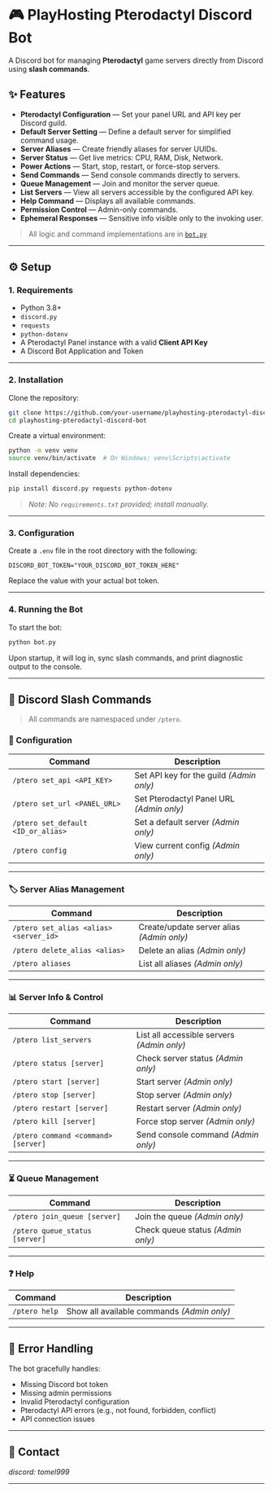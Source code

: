 # 🎮 PlayHosting Pterodactyl Discord Bot

A Discord bot for managing **Pterodactyl** game servers directly from Discord using **slash commands**.

## ✨ Features

- **Pterodactyl Configuration** — Set your panel URL and API key per Discord guild.
- **Default Server Setting** — Define a default server for simplified command usage.
- **Server Aliases** — Create friendly aliases for server UUIDs.
- **Server Status** — Get live metrics: CPU, RAM, Disk, Network.
- **Power Actions** — Start, stop, restart, or force-stop servers.
- **Send Commands** — Send console commands directly to servers.
- **Queue Management** — Join and monitor the server queue.
- **List Servers** — View all servers accessible by the configured API key.
- **Help Command** — Displays all available commands.
- **Permission Control** — Admin-only commands.
- **Ephemeral Responses** — Sensitive info visible only to the invoking user.

> All logic and command implementations are in [`bot.py`](bot.py)

---

## ⚙️ Setup

### 1. Requirements

- Python 3.8+
- `discord.py`
- `requests`
- `python-dotenv`
- A Pterodactyl Panel instance with a valid **Client API Key**
- A Discord Bot Application and Token

---

### 2. Installation

Clone the repository:

```bash
git clone https://github.com/your-username/playhosting-pterodactyl-discord-bot.git
cd playhosting-pterodactyl-discord-bot
```

Create a virtual environment:

```bash
python -m venv venv
source venv/bin/activate  # On Windows: venv\Scripts\activate
```

Install dependencies:

```bash
pip install discord.py requests python-dotenv
```

> _Note: No `requirements.txt` provided; install manually._

---

### 3. Configuration

Create a `.env` file in the root directory with the following:

```env
DISCORD_BOT_TOKEN="YOUR_DISCORD_BOT_TOKEN_HERE"
```

Replace the value with your actual bot token.

---

### 4. Running the Bot

To start the bot:

```bash
python bot.py
```

Upon startup, it will log in, sync slash commands, and print diagnostic output to the console.

---

## 💬 Discord Slash Commands

> All commands are namespaced under `/ptero`.

### 🔧 Configuration

| Command | Description |
|--------|-------------|
| `/ptero set_api <API_KEY>` | Set API key for the guild _(Admin only)_ |
| `/ptero set_url <PANEL_URL>` | Set Pterodactyl Panel URL _(Admin only)_ |
| `/ptero set_default <ID_or_alias>` | Set a default server _(Admin only)_ |
| `/ptero config` | View current config _(Admin only)_ |

---

### 🏷️ Server Alias Management

| Command | Description |
|--------|-------------|
| `/ptero set_alias <alias> <server_id>` | Create/update server alias _(Admin only)_ |
| `/ptero delete_alias <alias>` | Delete an alias _(Admin only)_ |
| `/ptero aliases` | List all aliases _(Admin only)_ |

---

### 📊 Server Info & Control

| Command | Description |
|--------|-------------|
| `/ptero list_servers` | List all accessible servers _(Admin only)_ |
| `/ptero status [server]` | Check server status _(Admin only)_ |
| `/ptero start [server]` | Start server _(Admin only)_ |
| `/ptero stop [server]` | Stop server _(Admin only)_ |
| `/ptero restart [server]` | Restart server _(Admin only)_ |
| `/ptero kill [server]` | Force stop server _(Admin only)_ |
| `/ptero command <command> [server]` | Send console command _(Admin only)_ |

---

### ⏳ Queue Management

| Command | Description |
|--------|-------------|
| `/ptero join_queue [server]` | Join the queue _(Admin only)_ |
| `/ptero queue_status [server]` | Check queue status _(Admin only)_ |

---

### ❓ Help

| Command | Description |
|--------|-------------|
| `/ptero help` | Show all available commands _(Admin only)_ |

---

## 🚨 Error Handling

The bot gracefully handles:

- Missing Discord bot token
- Missing admin permissions
- Invalid Pterodactyl configuration
- Pterodactyl API errors (e.g., not found, forbidden, conflict)
- API connection issues

---

## 🤝 Contact

_discord: tomel999_

---
